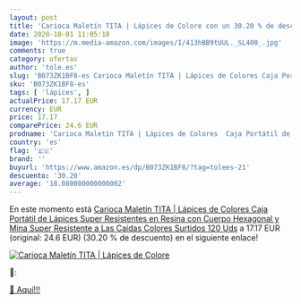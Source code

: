 ```yaml
---
layout: post
title: 'Carioca Maletín TITA | Lápices de Colore con un 30.20 % de descuento'
date: 2020-10-01 11:05:18
image: 'https://m.media-amazon.com/images/I/413hBB9tUUL._SL400_.jpg'
comments: true
category: ofertas
author: 'tole.es'
slug: 'B073ZK1BF8-es Carioca Maletín TITA | Lápices de Colores Caja Portátil de...'
sku: 'B073ZK1BF8-es'
tags: [ 'lápices', ]
actualPrice: 17.17 EUR
currency: EUR
price: 17.17
comparePrice: 24.6 EUR
prodname: 'Carioca Maletín TITA | Lápices de Colores  Caja Portátil de Lápices Super Resistentes en Resina con Cuerpo Hexagonal y Mina Super Resistente a Las Caídas  Colores Surtidos  120 Uds'
country: 'es'
flag: '🇪🇸'
brand: ''
buyurl: 'https://www.amazon.es/dp/B073ZK1BF8/?tag=tolees-21'
descuento: '30.20'
average: '18.080000000000002'
---
```


En este momento está [Carioca Maletín TITA | Lápices de Colores  Caja Portátil de Lápices Super Resistentes en Resina con Cuerpo Hexagonal y Mina Super Resistente a Las Caídas  Colores Surtidos  120 Uds](https://www.amazon.es/dp/B073ZK1BF8/?tag=tolees-21) a 17.17 EUR (original: 24.6 EUR) (30.20 %  de descuento) en el siguiente enlace!

[![Carioca Maletín TITA | Lápices de Colore](https://m.media-amazon.com/images/I/413hBB9tUUL._SL400_.jpg)](https://www.amazon.es/dp/B073ZK1BF8/?tag=tolees-21)

🔎:


[🛒 Aquí!!!](https://www.amazon.es/dp/B073ZK1BF8/?tag=tolees-21)
